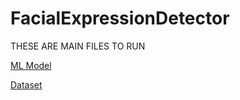 # FacialExpressionDetector

THESE ARE MAIN FILES TO RUN



[ML Model](https://drive.google.com/file/d/1zCkxQsVAJh_q4RFNzTn20lDgq5VryB5i/view?usp=sharing)

[Dataset](https://www.kaggle.com/datasets/jonathanoheix/face-expression-recognition-dataset)
  
